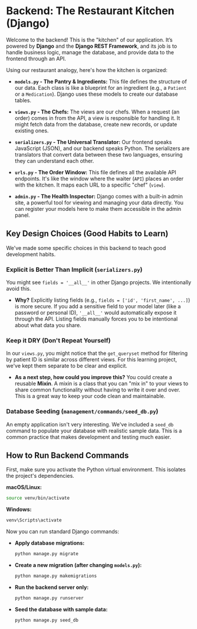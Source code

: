 # Backend: The Restaurant Kitchen (Django)

Welcome to the backend! This is the "kitchen" of our application. It’s powered by **Django** and the **Django REST Framework**, and its job is to handle business logic, manage the database, and provide data to the frontend through an API.

Using our restaurant analogy, here's how the kitchen is organized:

- **`models.py` - The Pantry & Ingredients:** This file defines the structure of our data. Each class is like a blueprint for an ingredient (e.g., a `Patient` or a `Medication`). Django uses these models to create our database tables.

- **`views.py` - The Chefs:** The views are our chefs. When a request (an order) comes in from the API, a view is responsible for handling it. It might fetch data from the database, create new records, or update existing ones.

- **`serializers.py` - The Universal Translator:** Our frontend speaks JavaScript (JSON), and our backend speaks Python. The serializers are translators that convert data between these two languages, ensuring they can understand each other.

- **`urls.py` - The Order Window:** This file defines all the available API endpoints. It's like the window where the waiter (`API`) places an order with the kitchen. It maps each URL to a specific "chef" (`view`).

- **`admin.py` - The Health Inspector:** Django comes with a built-in admin site, a powerful tool for viewing and managing your data directly. You can register your models here to make them accessible in the admin panel.

## Key Design Choices (Good Habits to Learn)

We've made some specific choices in this backend to teach good development habits.

### Explicit is Better Than Implicit (`serializers.py`)

You might see `fields = '__all__'` in other Django projects. We intentionally avoid this.

- **Why?** Explicitly listing fields (e.g., `fields = ['id', 'first_name', ...]`) is more secure. If you add a sensitive field to your model later (like a password or personal ID), `'__all__'` would automatically expose it through the API. Listing fields manually forces you to be intentional about what data you share.

### Keep it DRY (Don't Repeat Yourself)

In our `views.py`, you might notice that the `get_queryset` method for filtering by patient ID is similar across different views. For this learning project, we've kept them separate to be clear and explicit. 

- **As a next step, how could you improve this?** You could create a reusable **Mixin**. A mixin is a class that you can "mix in" to your views to share common functionality without having to write it over and over. This is a great way to keep your code clean and maintainable.

### Database Seeding (`management/commands/seed_db.py`)

An empty application isn't very interesting. We've included a `seed_db` command to populate your database with realistic sample data. This is a common practice that makes development and testing much easier.

## How to Run Backend Commands

First, make sure you activate the Python virtual environment. This isolates the project's dependencies.

**macOS/Linux:**
```bash
source venv/bin/activate
```

**Windows:**
```bash
venv\Scripts\activate
```

Now you can run standard Django commands:

- **Apply database migrations:**
  ```bash
  python manage.py migrate
  ```

- **Create a new migration (after changing `models.py`):**
  ```bash
  python manage.py makemigrations
  ```

- **Run the backend server only:**
  ```bash
  python manage.py runserver
  ```

- **Seed the database with sample data:**
  ```bash
  python manage.py seed_db
  ```
